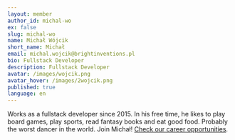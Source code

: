 ```yaml
---
layout: member
author_id: michal-wo
ex: false
slug: michal-wo
name: Michał Wójcik
short_name: Michał
email: michal.wojcik@brightinventions.pl
bio: Fullstack Developer
description: Fullstack Developer
avatar: /images/wojcik.png
avatar_hover: /images/2wojcik.png
published: true
language: en
---
```

Works as a fullstack developer since 2015. In his free time, he likes to play board games, play sports, read fantasy books and eat good food. Probably the worst dancer in the world. Join Michał! [Check our career opportunities](https://brightinventions.pl/career).